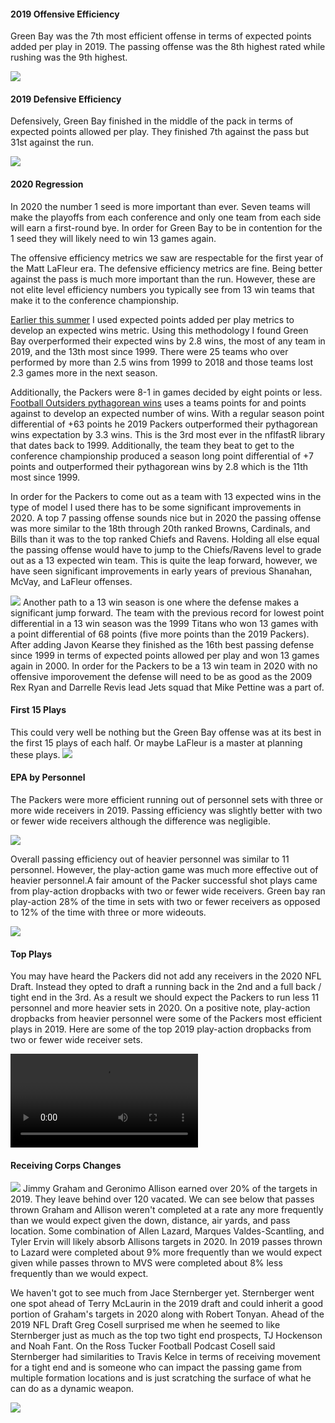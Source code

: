 #### 2019 Offensive Efficiency
Green Bay was the 7th most efficient offense in terms of expected points added per play in 2019. The passing offense was the 8th highest rated while rushing was the 9th highest. 










![](2019review2020preview_files/figure-html/unnamed-chunk-11-1.png)<!-- -->

#### 2019 Defensive Efficiency 
Defensively, Green Bay finished in the middle of the pack in terms of expected points allowed per play. They finished 7th against the pass but 31st against the run. 


![](2019review2020preview_files/figure-html/unnamed-chunk-14-1.png)<!-- -->

#### 2020 Regression
In 2020 the number 1 seed is more important than ever. Seven teams will make the playoffs from each conference and only one team from each side will earn a first-round bye. In order for Green Bay to be in contention for the 1 seed they will likely need to win 13 games again.

The offensive efficiency metrics we saw are respectable for the first year of the Matt LaFleur era. The defensive efficiency metrics are fine. Being better against the pass is much more important than the run. However, these are not elite level efficiency numbers you typically see from 13 win teams that make it to the conference championship. 

[Earlier this summer](https://www.opensourcefootball.com/posts/2020-08-23-exploring-wins-with-nflfastr/) I used expected points added per play metrics to develop an expected wins metric. Using this methodology I found Green Bay overperformed their expected wins by 2.8 wins, the most of any team in 2019, and the 13th most since 1999. There were 25 teams who over performed by more than 2.5 wins from 1999 to 2018 and those teams lost 2.3 games more in the next season. 

Additionally, the Packers were 8-1 in games decided by eight points or less. [Football Outsiders pythagorean wins](https://en.wikipedia.org/wiki/Pythagorean_expectation#:~:text=The%20formula%20is%20used%20with,referred%20to%20as%20Pythagorean%20wins.) uses a teams points for and points against to develop an expected number of wins. With a regular season point differential of +63 points he 2019 Packers outperformed their pythagorean wins expectation by 3.3 wins. This is the 3rd most ever in the nflfastR library that dates back to 1999. Additionally, the team they beat to get to the conference championship produced a season long point differential of +7 points and outperformed their pythagorean wins by 2.8 which is the 11th most since 1999.

In order for the Packers to come out as a team with 13 expected wins in the type of model I used there has to be some significant improvements in 2020. A top 7 passing offense sounds nice but in 2020 the passing offense was more similar to the 18th through 20th ranked Browns, Cardinals, and Bills than it was to the top ranked Chiefs and Ravens. Holding all else equal the passing offense would have to jump to the Chiefs/Ravens level to grade out as a 13 expected win team. This is quite the leap forward, however, we have seen significant improvements in early years of previous Shanahan, McVay, and LaFleur offenses. 







![](2019review2020preview_files/figure-html/unnamed-chunk-21-1.png)<!-- -->
Another path to a 13 win season is one where the defense makes a significant jump forward. The team with the previous record for lowest point differential in a 13 win season was the 1999 Titans who won 13 games with a point differential of 68 points (five more points than the 2019 Packers). After adding Javon Kearse they finished as the 16th best passing defense since 1999 in terms of expected points allowed per play and won 13 games again in 2000. In order for the Packers to be a 13 win team in 2020 with no offensive imporovement the defense will need to be as good as the 2009 Rex Ryan and Darrelle Revis lead Jets squad that Mike Pettine was a part of. 

#### First 15 Plays


This could very well be nothing but the Green Bay offense was at its best in the first 15 plays of each half. Or maybe LaFleur is a master at planning these plays. 
![](2019review2020preview_files/figure-html/unnamed-chunk-24-1.png)<!-- -->

#### EPA by Personnel
The Packers were more efficient running out of personnel sets with three or more wide receivers in 2019. Passing efficiency was slightly better with two or fewer wide receivers although the difference was negligible.


![](2019review2020preview_files/figure-html/unnamed-chunk-27-1.png)<!-- -->

Overall passing efficiency out of heavier personnel was similar to 11 personnel. However, the play-action game was much more effective out of heavier personnel.A fair amount of the Packer successful shot plays came from play-action dropbacks with two or fewer wide receivers. Green bay ran play-action 28% of the time in sets with two or fewer receivers as opposed to 12% of the time with three or more wideouts.

![](2019review2020preview_files/figure-html/unnamed-chunk-30-1.png)<!-- -->

#### Top Plays
You may have heard the Packers did not add any receivers in the 2020 NFL Draft. Instead they opted to draft a running back in the 2nd and a full back / tight end in the 3rd. As a result we should expect the Packers to run less 11 personnel and more heavier sets in 2020. On a positive note, play-action dropbacks from heavier personnel were some of the Packers most efficient plays in 2019. Here are some of the top 2019 play-action dropbacks from two or fewer wide receiver sets.

![video](09.05.20_gb_play_action.mp4)

#### Receiving Corps Changes


![](2019review2020preview_files/figure-html/unnamed-chunk-33-1.png)<!-- -->
Jimmy Graham and Geronimo Allison earned over 20% of the targets in 2019. They leave behind over 120 vacated. We can see below that passes thrown Graham and Allison weren't completed at a rate any more frequently than we would expect given the down, distance, air yards, and pass location. Some combination of Allen Lazard, Marques Valdes-Scantling, and Tyler Ervin will likely absorb Allisons targets in 2020. In 2019 passes thrown to Lazard were completed about 9% more frequently than we would expect given while passes thrown to MVS were completed about 8% less frequently than we would expect. 

We haven't got to see much from Jace Sternberger yet. Sternberger went one spot ahead of Terry McLaurin in the 2019 draft and could inherit a good portion of Graham's targets in 2020 along with Robert Tonyan. Ahead of the 2019 NFL Draft Greg Cosell surprised me when he seemed to like Sternberger just as much as the top two tight end prospects, TJ Hockenson and Noah Fant. On the Ross Tucker Football Podcast Cosell said Sternberger had similarities to Travis Kelce in terms of receiving movement for a tight end and is someone who can impact the passing game from multiple formation locations and is just scratching the surface of what he can do as a dynamic weapon. 


![](2019review2020preview_files/figure-html/unnamed-chunk-36-1.png)<!-- -->
